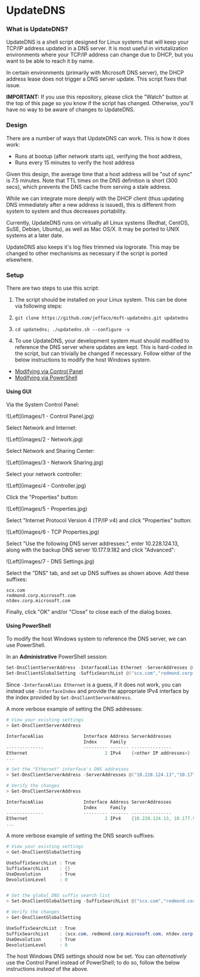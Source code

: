 # UpdateDNS

### What is UpdateDNS?

UpdateDNS is a shell script designed for Linux systems that will keep your
TCP/IP address updated in a DNS server. It is most useful in virtutalization
environments where your TCP/IP address can change due to DHCP, but you want
to be able to reach it by name.

In certain environments (primarily with Microsoft DNS server), the DHCP
address lease does not trigger a DNS server update. This script fixes that
issue.

**IMPORTANT:** If you use this repository, please click the "Watch" button
at the top of this page so you know if the script has changed. Otherwise,
you'll have no way to be aware of changes to UpdateDNS.

### Design

There are a number of ways that UpdateDNS can work. This is how it does work:

- Runs at bootup (after network starts up), verifying the host address,
- Runs every 15 minutes to verify the host address

Given this design, the average time that a host address will be "out of sync"
is 7.5 minutes. Note that TTL times on the DNS definition is short (300 secs),
which prevents the DNS cache from serving a stale address.

While we can integrate more deeply with the DHCP client (thus updating DNS
immediately after a new address is issued), this is different from system to
system and thus decreases portability.

Currently, UpdateDNS runs on virtually all Linux systems (Redhat,
CentOS, SuSE, Debian, Ubuntu), as well as Mac OS/X. It may be ported
to UNIX systems at a later date.

UpdateDNS also keeps it's log files trimmed via logrorate. This may be
changed to other mechanisms as necessary if the script is ported elsewhere.

### Setup

There are two steps to use this script:

1. The script should be installed on your Linux system. This can be done via
following steps:
  1. ```git clone https://github.com/jeffaco/msft-updatedns.git updatedns```
  2. ```cd updatedns; ./updatedns.sh --configure -v```

2. To use UpdateDNS, your development system must should modified to
reference the DNS server where updates are kept. This is hard-coded in
the script, but can trivially be changed if necessary.
Follow either of the below instructions to modify the host Windows system.

- [Modifying via Control Panel](#using-gui)
- [Modifying via PowerShell](#using-powershell)

#### Using GUI

Via the System Control Panel:

![Left](images/1 - Control Panel.jpg)

Select Network and Internet:

![Left](images/2 - Network.jpg)

Select Network and Sharing Center:

![Left](images/3 - Network Sharing.jpg)

Select your network controller:

![Left](images/4 - Controller.jpg)

Click the "Properties" button:

![Left](images/5 - Properties.jpg)

Select "Internet Protocol Version 4 (TP/IP v4) and click "Properties" button:

![Left](images/6 - TCP Properties.jpg)

Select "Use the following DNS server addresses:", enter 10.228.124.13, along with the backup DNS server 10.177.9.182 and click "Advanced":

![Left](images/7 - DNS Settings.jpg)

Select the "DNS" tab, and set up DNS suffixes as shown above. Add these suffixes:

```
scx.com
redmond.corp.microsoft.com
ntdev.corp.microsoft.com
```

Finally, click "OK" and/or "Close" to close each of the dialog boxes.

#### Using PowerShell

To modify the host Windows system to reference the DNS server,
we can use PowerShell.

In an **Administrative** PowerShell session:

```powershell
Set-DnsClientServerAddress -InterfaceAlias Ethernet -ServerAddresses @("10.228.124.13","10.177.9.182")
Set-DnsClientGlobalSetting -SuffixSearchList @("scx.com","redmond.corp.microsoft.com","ntdev.corp.microsoft.com")
```

Since `-InterfaceAlias Ethernet` is a guess, if it does not work,
you can instead use `-InterfaceIndex` and provide the appropriate IPv4 interface
by the index provided by `Get-DnsClientServerAddress`.

A more verbose example of setting the DNS addresses:

```powershell
# View your existing settings
> Get-DnsClientServerAddress

InterfaceAlias               Interface Address ServerAddresses
                             Index     Family
--------------               --------- ------- ---------------
Ethernet                             2 IPv4    {<other IP addresses>}
...

# Set the "Ethernet" interface's DNS addresses
> Set-DnsClientServerAddress -ServerAddresses @("10.228.124.13","10.177.9.182") -InterfaceAlias Ethernet

# Verify the changes
> Get-DnsClientServerAddress

InterfaceAlias               Interface Address ServerAddresses
                             Index     Family
--------------               --------- ------- ---------------
Ethernet                             2 IPv4    {10.228.124.13, 10.177.9.182}
...

```

A more verbose example of setting the DNS search suffixes:


```powershell
# View your existing settings
> Get-DnsClientGlobalSetting

UseSuffixSearchList : True
SuffixSearchList    : {}
UseDevolution       : True
DevolutionLevel     : 0


# Set the global DNS suffix search list
> Set-DnsClientGlobalSetting -SuffixSearchList @("scx.com","redmond.corp.microsoft.com","ntdev.corp.microsoft.com")

# Verify the changes
> Get-DnsClientGlobalSetting

UseSuffixSearchList : True
SuffixSearchList    : {scx.com, redmond.corp.microsoft.com, ntdev.corp.microsoft.com}
UseDevolution       : True
DevolutionLevel     : 0

```

The host Windows DNS settings should now be set.
You can *alternatively* use the Control Panel instead of PowerShell;
to do so, follow the below instructions *instead* of the above.
